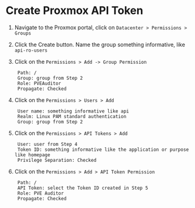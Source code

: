 # Create Proxmox API Token

1. Navigate to the Proxmox portal, click on `Datacenter > Permissions > Groups`
2. Click the Create button. Name the group something informative, like `api-ro-users`
3. Click on the `Permissions > Add -> Group Permission`

        Path: /
        Group: group from Step 2
        Role: PVEAuditor
        Propagate: Checked
    
4. Click on the `Permissions > Users > Add`

        User name: something informative like api
        Realm: Linux PAM standard authentication
        Group: group from Step 2
    
5. Click on the `Permissions > API Tokens > Add`

        User: user from Step 4
        Token ID: something informative like the application or purpose like homepage
        Privilege Separation: Checked
    
6. Click on the `Permissions > Add > API Token Permission`

        Path: /
        API Token: select the Token ID created in Step 5
        Role: PVE Auditor
        Propagate: Checked
    